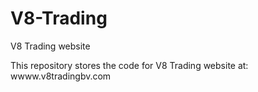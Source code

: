 # V8-Trading
V8 Trading website 

This repository stores the code for V8 Trading website at: wwww.v8tradingbv.com 
